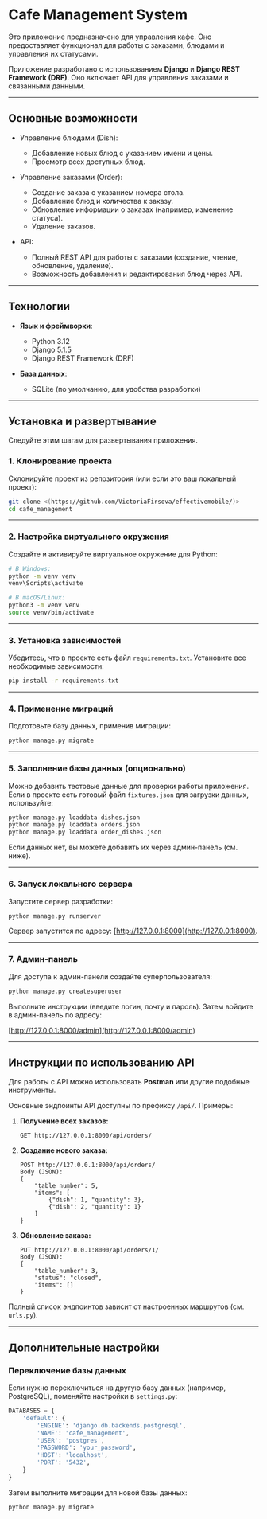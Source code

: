# Cafe Management System

Это приложение предназначено для управления кафе. Оно предоставляет функционал для работы с заказами, блюдами и управления их статусами.  

Приложение разработано с использованием **Django** и **Django REST Framework (DRF)**. Оно включает API для управления заказами и связанными данными.

---

## **Основные возможности**

- Управление блюдами (Dish):
  - Добавление новых блюд с указанием имени и цены.
  - Просмотр всех доступных блюд.

- Управление заказами (Order):
  - Создание заказа с указанием номера стола.
  - Добавление блюд и количества к заказу.
  - Обновление информации о заказах (например, изменение статуса).
  - Удаление заказов.

- API:
  - Полный REST API для работы с заказами (создание, чтение, обновление, удаление).
  - Возможность добавления и редактирования блюд через API.

---

## **Технологии**

- **Язык и фреймворки**:
  - Python 3.12
  - Django 5.1.5
  - Django REST Framework (DRF)

- **База данных**:
  - SQLite (по умолчанию, для удобства разработки)
---

## **Установка и развертывание**

Следуйте этим шагам для развертывания приложения.

### **1. Клонирование проекта**

Склонируйте проект из репозитория (или если это ваш локальный проект):

```bash
git clone <(https://github.com/VictoriaFirsova/effectivemobile/)>
cd cafe_management
```

---

### **2. Настройка виртуального окружения**

Создайте и активируйте виртуальное окружение для Python:

```bash
# В Windows:
python -m venv venv
venv\Scripts\activate

# В macOS/Linux:
python3 -m venv venv
source venv/bin/activate
```

---

### **3. Установка зависимостей**

Убедитесь, что в проекте есть файл `requirements.txt`. Установите все необходимые зависимости:

```bash
pip install -r requirements.txt
```

---

### **4. Применение миграций**

Подготовьте базу данных, применив миграции:

```bash
python manage.py migrate
```

---

### **5. Заполнение базы данных (опционально)**

Можно добавить тестовые данные для проверки работы приложения. Если в проекте есть готовый файл `fixtures.json` для загрузки данных, используйте:

```bash
python manage.py loaddata dishes.json
python manage.py loaddata orders.json
python manage.py loaddata order_dishes.json
```

Если данных нет, вы можете добавить их через админ-панель (см. ниже).

---

### **6. Запуск локального сервера**

Запустите сервер разработки:

```bash
python manage.py runserver
```

Сервер запустится по адресу: [http://127.0.0.1:8000](http://127.0.0.1:8000).

---

### **7. Админ-панель**

Для доступа к админ-панели создайте суперпользователя:

```bash
python manage.py createsuperuser
```

Выполните инструкции (введите логин, почту и пароль). Затем войдите в админ-панель по адресу:

[http://127.0.0.1:8000/admin](http://127.0.0.1:8000/admin)

---

## **Инструкции по использованию API**

Для работы с API можно использовать **Postman** или другие подобные инструменты.  

Основные эндпоинты API доступны по префиксу `/api/`. Примеры:

1. **Получение всех заказов:**
   ```
   GET http://127.0.0.1:8000/api/orders/
   ```
2. **Создание нового заказа:**
   ```
   POST http://127.0.0.1:8000/api/orders/
   Body (JSON):
   {
       "table_number": 5,
       "items": [
           {"dish": 1, "quantity": 3},
           {"dish": 2, "quantity": 1}
       ]
   }
   ```
3. **Обновление заказа:**
   ```
   PUT http://127.0.0.1:8000/api/orders/1/
   Body (JSON):
   {
       "table_number": 3,
       "status": "closed",
       "items": []
   }
   ```

Полный список эндпоинтов зависит от настроенных маршрутов (см. `urls.py`).

---

## **Дополнительные настройки**

### Переключение базы данных

Если нужно переключиться на другую базу данных (например, PostgreSQL), поменяйте настройки в `settings.py`:

```python
DATABASES = {
    'default': {
        'ENGINE': 'django.db.backends.postgresql',
        'NAME': 'cafe_management',
        'USER': 'postgres',
        'PASSWORD': 'your_password',
        'HOST': 'localhost',
        'PORT': '5432',
    }
}
```

Затем выполните миграции для новой базы данных:
```bash
python manage.py migrate
```
